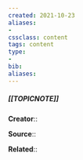 ```yaml
---
created: 2021-10-23
aliases:
- 
cssclass: content
tags: content
type:
- 
bib:
aliases:
---
```


##### [[TOPICNOTE]]

**Creator**::

**Source**::

**Related**:: 


